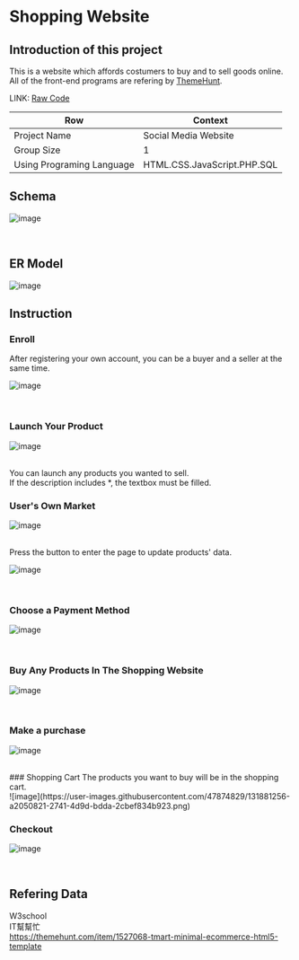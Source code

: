 # Shopping Website

## Introduction of this project

This is a website which affords costumers to buy and to sell goods online.</br>
All of the front-end programs are refering by [ThemeHunt](https://themehunt.com/item/1527068-tmart-minimal-ecommerce-html5-template).

LINK: [Raw Code](tmart.rar)

Row | Context
-----|--------
 Project Name |  Social Media Website
 Group Size |  1
 Using Programing Language | HTML.CSS.JavaScript.PHP.SQL

## Schema
![image](https://user-images.githubusercontent.com/47874829/131878563-ee907419-cad5-483c-929a-52ab87c7dd5d.png)

</br>

## ER Model
![image](https://user-images.githubusercontent.com/47874829/131878380-f116cda3-af61-4c9c-a07b-879bf3937d1d.png)
</br>



## Instruction 
### Enroll
After registering your own account, you can be a buyer and a seller at the same time.</br>

![image](https://user-images.githubusercontent.com/47874829/131880044-25f6e282-029b-4b58-b8a8-a1d00030a325.png)

</br>

### Launch Your Product

![image](https://user-images.githubusercontent.com/47874829/131880167-6e4fc3e0-7d3f-4140-8378-1cdaf4b944c3.png)

</br>
You can launch any products you wanted to sell.</br>
If the description includes *, the textbox must be filled. </br>

### User's Own Market
![image](https://user-images.githubusercontent.com/47874829/131880527-47e24a82-7268-46fa-91da-c3daa8271b90.png)

</br>
Press the button to enter the page to update products' data. 
</br>

![image](https://user-images.githubusercontent.com/47874829/131880548-7391bcba-f917-4e04-9938-456e57e3ba29.png)

</br>

### Choose a Payment Method

![image](https://user-images.githubusercontent.com/47874829/131880826-6a5cef4d-5be1-4439-a79b-ddbafb7a5d85.png)

</br>

### Buy Any Products In The Shopping Website
![image](https://user-images.githubusercontent.com/47874829/131881029-beb1cd70-7ec3-4fb6-b70e-5d2a89370558.png)

</br>

### Make a purchase

![image](https://user-images.githubusercontent.com/47874829/131881124-19228929-873b-44de-ab35-1c8c1e110eff.png)

</br>
### Shopping Cart
The products you want to buy will be in the shopping cart.</br>
![image](https://user-images.githubusercontent.com/47874829/131881256-a2050821-2741-4d9d-bdda-2cbef834b923.png)


</br>


### Checkout

![image](https://user-images.githubusercontent.com/47874829/131881320-f5a69687-ad71-47bb-a9ff-6e645cf57294.png)

</br>

## Refering Data
W3school</br>
IT幫幫忙</br>
https://themehunt.com/item/1527068-tmart-minimal-ecommerce-html5-template</br>






